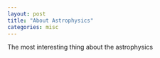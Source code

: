 ```yaml
---
layout: post
title: "About Astrophysics"
categories: misc
---
```


 The most interesting thing about the astrophysics 
